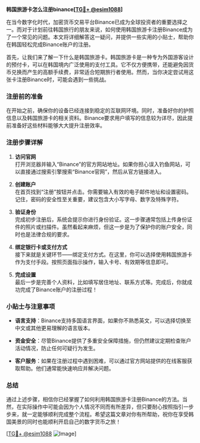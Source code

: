 **韩国旅游卡怎么注册binance[[TG💪+ @esim1088](https://t.me/s/esim1088)]**

在当今数字化时代，加密货币交易平台Binance已成为全球投资者的重要选择之一。而对于计划前往韩国旅行的朋友来说，如何使用韩国旅游卡注册Binance成为了一个常见的问题。本文将详细解答这一疑问，并提供一些实用的小贴士，帮助你在韩国轻松完成Binance账户的注册。

首先，让我们来了解一下什么是韩国旅游卡。韩国旅游卡是一种专为外国游客设计的预付卡，可以在韩国境内广泛使用的支付工具。它不仅方便携带，还能避免因货币兑换而产生的高额手续费，非常适合短期旅行者使用。然而，当你决定尝试用这张卡注册Binance时，可能会遇到一些挑战。

### 注册前的准备

在开始之前，确保你的设备已经连接到稳定的互联网环境。同时，准备好你的护照信息以及韩国旅游卡的相关资料。Binance要求用户填写的信息较为详尽，因此提前准备好这些材料能够大大提升注册效率。

### 注册步骤详解

1. **访问官网**  
   打开浏览器并输入“Binance”的官方网站地址。如果你担心误入钓鱼网站，可以直接通过搜索引擎搜索“Binance官网”，然后从官方链接进入。

2. **创建账户**  
   在首页找到“注册”按钮并点击。你需要输入有效的电子邮件地址和设置密码。记住，密码的安全性至关重要，建议包含大小写字母、数字及特殊字符。

3. **验证身份**  
   完成初步注册后，系统会提示你进行身份验证。这一步骤通常包括上传身份证件的照片或扫描件。虽然看起来麻烦，但这一步是为了保护你的账户安全，同时也是法律合规的要求。

4. **绑定银行卡或支付方式**  
   接下来就是关键环节——绑定支付方式。在这里，你可以选择使用韩国旅游卡作为支付手段。按照页面指示操作，输入卡号、有效期等信息即可。

5. **完成设置**  
   最后一步是完善个人资料，比如填写居住地址、联系方式等。完成后，你就成功完成了Binance账户的注册过程！

### 小贴士与注意事项

- **语言支持**：Binance支持多国语言界面，如果你不熟悉英文，可以选择切换至中文或其他更易理解的语言版本。
  
- **资金安全**：尽管Binance提供了多重安全保障措施，但仍然建议定期检查账户活动情况，防止任何可疑行为发生。

- **客户服务**：如果在注册过程中遇到困难，可以通过官方网站提供的在线客服获取帮助。他们通常能快速响应并解决问题。

### 总结

通过上述步骤，相信你已经掌握了如何利用韩国旅游卡注册Binance的方法。当然，在实际操作中可能会因为个人情况不同而有所差异，但只要耐心按照指引一步步来，就一定能够顺利完成整个流程。希望这篇文章对你有所帮助，祝你在享受韩国美景的同时也能顺利开启自己的数字货币之旅！

[[TG💪+ @esim1088](https://t.me/s/esim1088) ![Image](https://i.postimg.cc/4NQfJmqS/Snipaste-2025-05-13-00-14-12.png)]